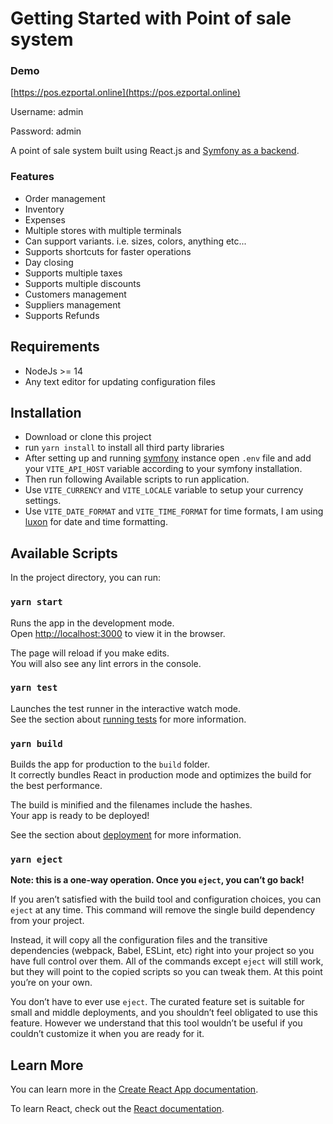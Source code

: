 # Getting Started with Point of sale system

### Demo
[https://pos.ezportal.online](https://pos.ezportal.online)

Username: admin

Password: admin

A point of sale system built using React.js and [Symfony as a backend](https://github.com/ahmedali5530/pos).
### Features

- Order management
- Inventory
- Expenses
- Multiple stores with multiple terminals
- Can support variants. i.e. sizes, colors, anything etc...
- Supports shortcuts for faster operations
- Day closing
- Supports multiple taxes
- Supports multiple discounts
- Customers management
- Suppliers management
- Supports Refunds

## Requirements
- NodeJs >= 14
- Any text editor for updating configuration files
## Installation
- Download or clone this project
- run `yarn install` to install all third party libraries
- After setting up and running [symfony](https://github.com/ahmedali5530/pos) instance open `.env` file and add your `VITE_API_HOST` variable according to your symfony installation. 
- Then run following Available scripts to run application.
- Use `VITE_CURRENCY` and `VITE_LOCALE` variable to setup your currency settings.
- Use `VITE_DATE_FORMAT` and `VITE_TIME_FORMAT` for time formats, I am using [luxon](https://moment.github.io/luxon/#/formatting) for date and time formatting.

## Available Scripts

In the project directory, you can run:

### `yarn start`

Runs the app in the development mode.\
Open [http://localhost:3000](http://localhost:3000) to view it in the browser.

The page will reload if you make edits.\
You will also see any lint errors in the console.

### `yarn test`

Launches the test runner in the interactive watch mode.\
See the section about [running tests](https://facebook.github.io/create-react-app/docs/running-tests) for more information.

### `yarn build`

Builds the app for production to the `build` folder.\
It correctly bundles React in production mode and optimizes the build for the best performance.

The build is minified and the filenames include the hashes.\
Your app is ready to be deployed!

See the section about [deployment](https://facebook.github.io/create-react-app/docs/deployment) for more information.

### `yarn eject`

**Note: this is a one-way operation. Once you `eject`, you can’t go back!**

If you aren’t satisfied with the build tool and configuration choices, you can `eject` at any time. This command will remove the single build dependency from your project.

Instead, it will copy all the configuration files and the transitive dependencies (webpack, Babel, ESLint, etc) right into your project so you have full control over them. All of the commands except `eject` will still work, but they will point to the copied scripts so you can tweak them. At this point you’re on your own.

You don’t have to ever use `eject`. The curated feature set is suitable for small and middle deployments, and you shouldn’t feel obligated to use this feature. However we understand that this tool wouldn’t be useful if you couldn’t customize it when you are ready for it.

## Learn More

You can learn more in the [Create React App documentation](https://facebook.github.io/create-react-app/docs/getting-started).

To learn React, check out the [React documentation](https://reactjs.org/).
